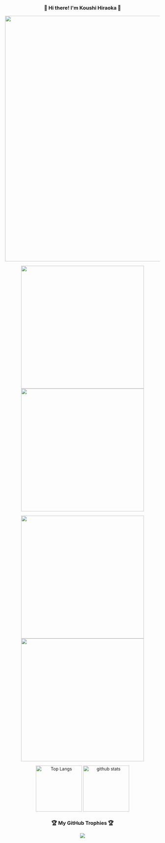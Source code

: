 <h3 align="center">👋 Hi there! I'm Koushi Hiraoka 🚀</h3>

<p align="center">
  <img src="https://github-profile-summary-cards.vercel.app/api/cards/profile-details?username=KoushiHiraoka&count_private=true&theme=onedark" width="800">
</p>

<p align="center">
  <img src="https://github-profile-summary-cards.vercel.app/api/cards/repos-per-language?username=KoushiHiraoka&count_private=true&theme=onedark" width="400">
  <img src="https://github-profile-summary-cards.vercel.app/api/cards/most-commit-language?username=KoushiHiraoka&count_private=true&theme=onedark" width="400">
</p>

<p align="center">
  <img src="https://github-profile-summary-cards.vercel.app/api/cards/stats?username=KoushiHiraoka&count_private=true&theme=onedark" width="400">
  <img src="https://github-profile-summary-cards.vercel.app/api/cards/productive-time?username=KoushiHiraoka&count_private=true&theme=onedark" width="400">
</p>

<p align="center">
  <img alt="Top Langs" height="150px" src="https://github-readme-stats.vercel.app/api/top-langs/?username=KoushiHiraoka&layout=compact&count_private=true&show_icons=true&theme=onedark">
  <img alt="github stats" height="150px" src="https://github-readme-stats.vercel.app/api?username=KoushiHiraoka&count_private=true&show_icons=true&show_icons=true&theme=onedark">
</p>

<h3 align="center">🏆 My GitHub Trophies 🏆</h3>
<p align="center">
  <img src="https://github-profile-trophy.vercel.app/?username=KoushiHiraoka&theme=onedark&column=7">
</p>

<!--
**KoushiHiraoka/KoushiHiraoka** is a ✨ _special_ ✨ repository because its `README.md` (this file) appears on your GitHub profile.

Here are some ideas to get you started:

- 🔭 I’m currently working on ...
- 🌱 I’m currently learning ...
- 👯 I’m looking to collaborate on ...
- 🤔 I’m looking for help with ...
- 💬 Ask me about ...
- 📫 How to reach me: ...
- 😄 Pronouns: ...
- ⚡ Fun fact: ...
-->
